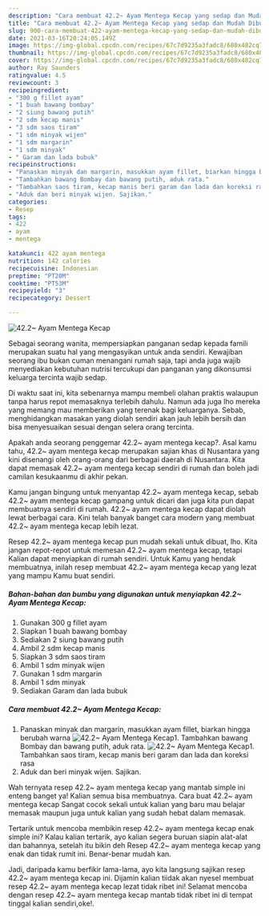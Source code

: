 ```yaml
---
description: "Cara membuat 42.2~ Ayam Mentega Kecap yang sedap dan Mudah Dibuat"
title: "Cara membuat 42.2~ Ayam Mentega Kecap yang sedap dan Mudah Dibuat"
slug: 900-cara-membuat-422-ayam-mentega-kecap-yang-sedap-dan-mudah-dibuat
date: 2021-03-16T20:24:05.149Z
image: https://img-global.cpcdn.com/recipes/67c7d9235a3fadc8/680x482cq70/422-ayam-mentega-kecap-foto-resep-utama.jpg
thumbnail: https://img-global.cpcdn.com/recipes/67c7d9235a3fadc8/680x482cq70/422-ayam-mentega-kecap-foto-resep-utama.jpg
cover: https://img-global.cpcdn.com/recipes/67c7d9235a3fadc8/680x482cq70/422-ayam-mentega-kecap-foto-resep-utama.jpg
author: Ray Saunders
ratingvalue: 4.5
reviewcount: 3
recipeingredient:
- "300 g fillet ayam"
- "1 buah bawang bombay"
- "2 siung bawang putih"
- "2 sdm kecap manis"
- "3 sdm saos tiram"
- "1 sdm minyak wijen"
- "1 sdm margarin"
- "1 sdm minyak"
- " Garam dan lada bubuk"
recipeinstructions:
- "Panaskan minyak dan margarin, masukkan ayam fillet, biarkan hingga berubah warna"
- "Tambahkan bawang Bombay dan bawang putih, aduk rata."
- "Tambahkan saos tiram, kecap manis beri garam dan lada dan koreksi rasa"
- "Aduk dan beri minyak wijen. Sajikan."
categories:
- Resep
tags:
- 422
- ayam
- mentega

katakunci: 422 ayam mentega 
nutrition: 142 calories
recipecuisine: Indonesian
preptime: "PT20M"
cooktime: "PT53M"
recipeyield: "3"
recipecategory: Dessert

---
```



![42.2~ Ayam Mentega Kecap](https://img-global.cpcdn.com/recipes/67c7d9235a3fadc8/680x482cq70/422-ayam-mentega-kecap-foto-resep-utama.jpg)

Sebagai seorang wanita, mempersiapkan panganan sedap kepada famili merupakan suatu hal yang mengasyikan untuk anda sendiri. Kewajiban seorang ibu bukan cuman menangani rumah saja, tapi anda juga wajib menyediakan kebutuhan nutrisi tercukupi dan panganan yang dikonsumsi keluarga tercinta wajib sedap.

Di waktu  saat ini, kita sebenarnya mampu membeli olahan praktis walaupun tanpa harus repot memasaknya terlebih dahulu. Namun ada juga lho mereka yang memang mau memberikan yang terenak bagi keluarganya. Sebab, menghidangkan masakan yang diolah sendiri akan jauh lebih bersih dan bisa menyesuaikan sesuai dengan selera orang tercinta. 



Apakah anda seorang penggemar 42.2~ ayam mentega kecap?. Asal kamu tahu, 42.2~ ayam mentega kecap merupakan sajian khas di Nusantara yang kini disenangi oleh orang-orang dari berbagai daerah di Nusantara. Kita dapat memasak 42.2~ ayam mentega kecap sendiri di rumah dan boleh jadi camilan kesukaanmu di akhir pekan.

Kamu jangan bingung untuk menyantap 42.2~ ayam mentega kecap, sebab 42.2~ ayam mentega kecap gampang untuk dicari dan juga kita pun dapat membuatnya sendiri di rumah. 42.2~ ayam mentega kecap dapat diolah lewat berbagai cara. Kini telah banyak banget cara modern yang membuat 42.2~ ayam mentega kecap lebih lezat.

Resep 42.2~ ayam mentega kecap pun mudah sekali untuk dibuat, lho. Kita jangan repot-repot untuk memesan 42.2~ ayam mentega kecap, tetapi Kalian dapat menyiapkan di rumah sendiri. Untuk Kamu yang hendak membuatnya, inilah resep membuat 42.2~ ayam mentega kecap yang lezat yang mampu Kamu buat sendiri.

<!--inarticleads1-->

##### Bahan-bahan dan bumbu yang digunakan untuk menyiapkan 42.2~ Ayam Mentega Kecap:

1. Gunakan 300 g fillet ayam
1. Siapkan 1 buah bawang bombay
1. Sediakan 2 siung bawang putih
1. Ambil 2 sdm kecap manis
1. Siapkan 3 sdm saos tiram
1. Ambil 1 sdm minyak wijen
1. Gunakan 1 sdm margarin
1. Ambil 1 sdm minyak
1. Sediakan  Garam dan lada bubuk




<!--inarticleads2-->

##### Cara membuat 42.2~ Ayam Mentega Kecap:

1. Panaskan minyak dan margarin, masukkan ayam fillet, biarkan hingga berubah warna
<img src="https://img-global.cpcdn.com/steps/8aea810a9e9da862/160x128cq70/422-ayam-mentega-kecap-langkah-memasak-1-foto.jpg" alt="42.2~ Ayam Mentega Kecap">1. Tambahkan bawang Bombay dan bawang putih, aduk rata.
<img src="https://img-global.cpcdn.com/steps/68e06fb8fc411d87/160x128cq70/422-ayam-mentega-kecap-langkah-memasak-2-foto.jpg" alt="42.2~ Ayam Mentega Kecap">1. Tambahkan saos tiram, kecap manis beri garam dan lada dan koreksi rasa
1. Aduk dan beri minyak wijen. Sajikan.




Wah ternyata resep 42.2~ ayam mentega kecap yang mantab simple ini enteng banget ya! Kalian semua bisa membuatnya. Cara buat 42.2~ ayam mentega kecap Sangat cocok sekali untuk kalian yang baru mau belajar memasak maupun juga untuk kalian yang sudah hebat dalam memasak.

Tertarik untuk mencoba membikin resep 42.2~ ayam mentega kecap enak simple ini? Kalau kalian tertarik, ayo kalian segera buruan siapin alat-alat dan bahannya, setelah itu bikin deh Resep 42.2~ ayam mentega kecap yang enak dan tidak rumit ini. Benar-benar mudah kan. 

Jadi, daripada kamu berfikir lama-lama, ayo kita langsung sajikan resep 42.2~ ayam mentega kecap ini. Dijamin kalian tiidak akan nyesel membuat resep 42.2~ ayam mentega kecap lezat tidak ribet ini! Selamat mencoba dengan resep 42.2~ ayam mentega kecap mantab tidak ribet ini di tempat tinggal kalian sendiri,oke!.


